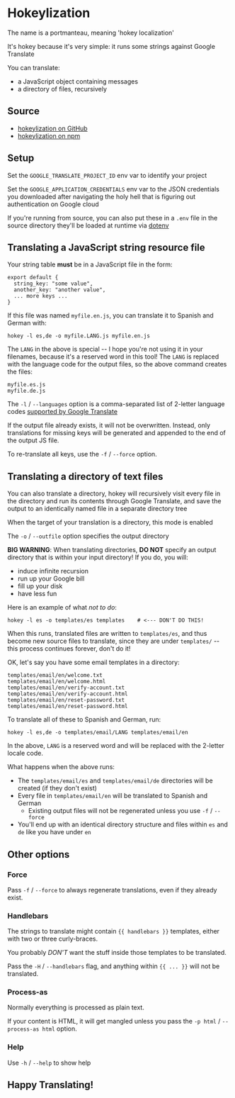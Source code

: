 Hokeylization
=============
The name is a portmanteau, meaning 'hokey localization'

It's hokey because it's very simple: it runs some strings against Google Translate

You can translate:
* a JavaScript object containing messages
* a directory of files, recursively

## Source
* [hokeylization on GitHub](https://github.com/cobbzilla/hokeylization)
* [hokeylization on npm](https://www.npmjs.com/package/hokeylization)

## Setup
Set the `GOOGLE_TRANSLATE_PROJECT_ID` env var to identify your project

Set the `GOOGLE_APPLICATION_CREDENTIALS` env var to the JSON credentials you downloaded
after navigating the holy hell that is figuring out authentication on Google cloud

If you're running from source, you can also put these in a `.env` file in the source directory
they'll be loaded at runtime via [dotenv](https://www.npmjs.com/package/dotenv)

## Translating a JavaScript string resource file
Your string table **must** be in a JavaScript file in the form:

    export default {
      string_key: "some value",
      another_key: "another value",
      ... more keys ...
    }

If this file was named `myfile.en.js`, you can translate it to Spanish and German with:

    hokey -l es,de -o myfile.LANG.js myfile.en.js

The `LANG` in the above is special -- I hope you're not using it in your filenames, because
it's a reserved word in this tool! The `LANG` is replaced with the language code for the
output files, so the above command creates the files:

    myfile.es.js
    myfile.de.js

The `-l` / `--languages` option is a comma-separated list of 2-letter language codes
[supported by Google Translate](https://cloud.google.com/translate/docs/languages)

If the output file already exists, it will not be overwritten. Instead, only translations
for missing keys will be generated and appended to the end of the output JS file.

To re-translate all keys, use the `-f` / `--force` option.

## Translating a directory of text files
You can also translate a directory, hokey will recursively visit every file
in the directory and run its contents through Google Translate, and save the output
to an identically named file in a separate directory tree

When the target of your translation is a directory, this mode is enabled

The `-o` / `--outfile` option specifies the output directory

**BIG WARNING**: When translating directories, **DO NOT** specify an output directory
that is within your input directory! If you do, you will:
* induce infinite recursion
* run up your Google bill
* fill up your disk
* have less fun

Here is an example of what *not to do*:

    hokey -l es -o templates/es templates    # <--- DON'T DO THIS!

When this runs, translated files are written to `templates/es`, and thus become new
source files to translate, since they are under `templates/` -- this process continues
forever, don't do it!

OK, let's say you have some email templates in a directory:

    templates/email/en/welcome.txt
    templates/email/en/welcome.html
    templates/email/en/verify-account.txt
    templates/email/en/verify-account.html
    templates/email/en/reset-password.txt
    templates/email/en/reset-password.html

To translate all of these to Spanish and German, run:

    hokey -l es,de -o templates/email/LANG templates/email/en

In the above, `LANG` is a reserved word and will be replaced with the 2-letter locale code.

What happens when the above runs:
* The `templates/email/es` and `templates/email/de` directories will be created (if they don't exist)
* Every file in `templates/email/en` will be translated to Spanish and German
  * Existing output files will not be regenerated unless you use `-f` / `--force`
* You'll end up with an identical directory structure and files within `es` and `de` like you have under `en`

## Other options

### Force
Pass `-f` / `--force` to always regenerate translations, even if they already exist.

### Handlebars
The strings to translate might contain `{{ handlebars }}` templates, either with two or three curly-braces.

You probably *DON'T* want the stuff inside those templates to be translated.

Pass the `-H` / `--handlebars` flag, and anything within `{{ ... }}` will not be translated.

### Process-as
Normally everything is processed as plain text.

If your content is HTML, it will get mangled unless you pass the `-p html` / `--process-as html` option.

### Help
Use `-h` / `--help` to show help

## Happy Translating!
